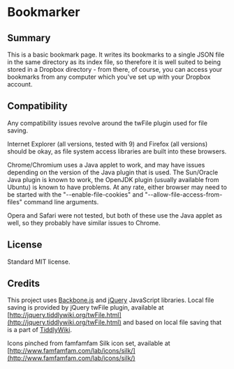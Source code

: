 # Bookmarker

## Summary

This is a basic bookmark page. It writes its bookmarks to a single JSON file in
the same directory as its index file, so therefore it is well suited to being
stored in a Dropbox directory - from there, of course, you can access your
bookmarks from any computer which you've set up with your Dropbox account.

## Compatibility

Any compatibility issues revolve around the twFile plugin used for file saving.

Internet Explorer (all versions, tested with 9) and Firefox (all versions)
should be okay, as file system access libraries are built into these browsers.

Chrome/Chromium uses a Java applet to work, and may have issues depending on
the version of the Java plugin that is used. The Sun/Oracle Java plugin is known
to work, the OpenJDK plugin (usually available from Ubuntu) is known to have
problems. At any rate, either browser may need to be started with the
"--enable-file-cookies" and "--allow-file-access-from-files" command line
arguments.

Opera and Safari were not tested, but both of these use the Java applet as well,
so they probably have similar issues to Chrome.

## License

Standard MIT license.

## Credits

This project uses [Backbone.js](http://documentcloud.github.com/backbone/) and
[jQuery](http://jquery.com) JavaScript libraries. Local file saving
is provided by jQuery twFile plugin, available at
[http://jquery.tiddlywiki.org/twFile.html](http://jquery.tiddlywiki.org/twFile.html)
and based on local file saving that is a part of
[TiddlyWiki](http://tiddlywiki.com/).

Icons pinched from famfamfam Silk icon set, available at
[http://www.famfamfam.com/lab/icons/silk/](http://www.famfamfam.com/lab/icons/silk/)